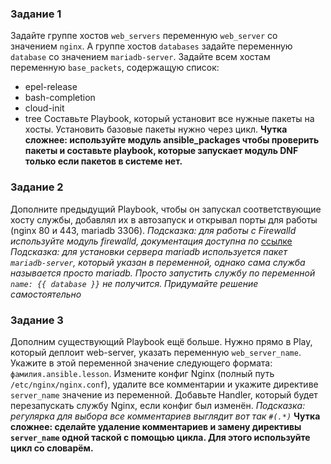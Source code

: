 ### Задание 1
Задайте группе хостов `web_servers` переменную `web_server` со значением `nginx`.
А группе хостов `databases` задайте переменную `database` со значением `mariadb-server`.
Задайте всем хостам переменную `base_packets`, содержащую список:
  - epel-release
  - bash-completion
  - cloud-init
  - tree
Составьте Playbook, который установит все нужные пакеты на хосты. Установить базовые пакеты нужно через цикл.
**Чутка сложнее: используйте модуль ansible_packages чтобы проверить пакеты и составьте playbook, которые запускает модуль DNF только если пакетов в системе нет.**

### Задание 2
Дополните предыдущий Playbook, чтобы он запускал соответствующие хосту службы, добавлял их в автозапуск и открывал порты для работы (nginx 80 и 443, mariadb 3306).
*Подсказка: для работы с Firewalld используйте модуль firewalld, документация доступна по* [ссылке](https://docs.ansible.com/ansible/latest/collections/ansible/posix/firewalld_module.html)
*Подсказка: для установки сервера mariadb используется пакет `mariadb-server`, который указан в переменной, однако сама служба называется просто mariadb. Просто запустить службу по переменной `name: {{ database }}` не получится. Придумайте решение самостоятельно*

### Задание 3
Дополним существующий Playbook ещё больше. Нужно прямо в Play, который деплоит web-server, указать переменную `web_server_name`. Укажите в этой переменной значение следующего формата: `фамилия.ansible.lesson`.
Измените конфиг Nginx (полный путь `/etc/nginx/nginx.conf`), удалите все комментарии и укажите директиве `server_name` значение из переменной. Добавьте Handler, который будет перезапускать службу Nginx, если конфиг был изменён.
*Подсказка: регулярка для выбора все комментариев выглядит вот так `#(.*)`*
**Чутка сложнее: сделайте удаление комментариев и замену директивы `server_name` одной таской с помощью цикла. Для этого используйте цикл со словарём.**
